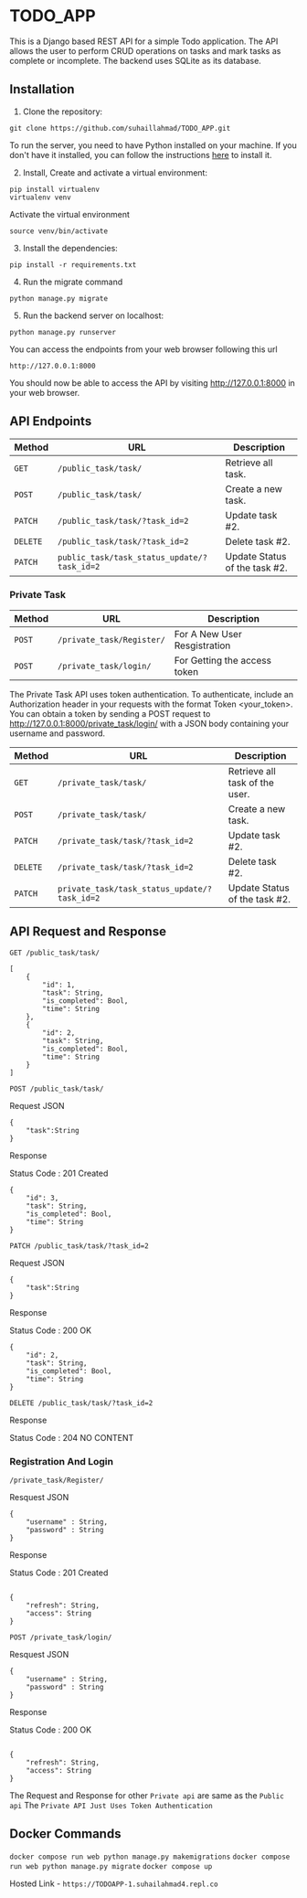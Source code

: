 # TODO_APP

This is a Django based REST API for a simple Todo application. The API allows the user to perform CRUD operations on tasks and mark tasks as complete or incomplete. The backend uses SQLite as its database.

## Installation

1. Clone the repository:

```CMD
git clone https://github.com/suhaillahmad/TODO_APP.git
```

To run the server, you need to have Python installed on your machine. If you don't have it installed, you can follow the instructions [here](https://www.geeksforgeeks.org/download-and-install-python-3-latest-version/) to install it.

2. Install, Create and activate a virtual environment:

```CMD
pip install virtualenv
virtualenv venv
```

Activate the virtual environment

```CMD
source venv/bin/activate
```

3. Install the dependencies:

```CMD
pip install -r requirements.txt
```

4. Run the migrate command

```CMD
python manage.py migrate
```

5. Run the backend server on localhost:

```CMD
python manage.py runserver
```

You can access the endpoints from your web browser following this url

```url
http://127.0.0.1:8000
```

You should now be able to access the API by visiting http://127.0.0.1:8000 in your web browser.

## API Endpoints

| Method   | URL                                         | Description                   |
| -------- | ------------------------------------------- | ----------------------------- |
| `GET`    | `/public_task/task/`                        | Retrieve all task.            |
| `POST`   | `/public_task/task/`                        | Create a new task.            |
| `PATCH`  | `/public_task/task/?task_id=2`              | Update task #2.               |
| `DELETE` | `/public_task/task/?task_id=2`              | Delete task #2.               |
| `PATCH`  | `public_task/task_status_update/?task_id=2` | Update Status of the task #2. |

### Private Task

| Method | URL                       | Description                  |
| ------ | ------------------------- | ---------------------------- |
| `POST` | `/private_task/Register/` | For A New User Resgistration |
| `POST` | `/private_task/login/`    | For Getting the access token |

The Private Task API uses token authentication. To authenticate, include an Authorization header in your requests with the format Token <your_token>. You can obtain a token by sending a POST request to http://127.0.0.1:8000/private_task/login/ with a JSON body containing your username and password.

| Method   | URL                                          | Description                    |
| -------- | -------------------------------------------- | ------------------------------ |
| `GET`    | `/private_task/task/`                        | Retrieve all task of the user. |
| `POST`   | `/private_task/task/`                        | Create a new task.             |
| `PATCH`  | `/private_task/task/?task_id=2`              | Update task #2.                |
| `DELETE` | `/private_task/task/?task_id=2`              | Delete task #2.                |
| `PATCH`  | `private_task/task_status_update/?task_id=2` | Update Status of the task #2.  |

## API Request and Response

`GET /public_task/task/`

```
[
    {
        "id": 1,
        "task": String,
        "is_completed": Bool,
        "time": String
    },
    {
        "id": 2,
        "task": String,
        "is_completed": Bool,
        "time": String
    }
]

```

`POST /public_task/task/`

Request JSON

```
{
    "task":String
}

```

Response

Status Code : 201 Created

```
{
    "id": 3,
    "task": String,
    "is_completed": Bool,
    "time": String
}

```

`PATCH /public_task/task/?task_id=2`

Request JSON

```
{
    "task":String
}

```

Response

Status Code : 200 OK

```
{
    "id": 2,
    "task": String,
    "is_completed": Bool,
    "time": String
}

```

`DELETE /public_task/task/?task_id=2`

Response

Status Code : 204 NO CONTENT

### Registration And Login

`/private_task/Register/`

Resquest JSON

```
{
    "username" : String,
    "password" : String
}

```

Response

Status Code : 201 Created

```

{
    "refresh": String,
    "access": String
}

```

`POST /private_task/login/`

Resquest JSON

```
{
    "username" : String,
    "password" : String
}

```

Response

Status Code : 200 OK

```

{
    "refresh": String,
    "access": String
}

```

The Request and Response for other `Private api` are same as the `Public api` The `Private API Just Uses Token Authentication`

## Docker Commands

```docker compose run web python manage.py makemigrations```
```docker compose run web python manage.py migrate```
```docker compose up```

Hosted Link - `https://TODOAPP-1.suhailahmad4.repl.co`
